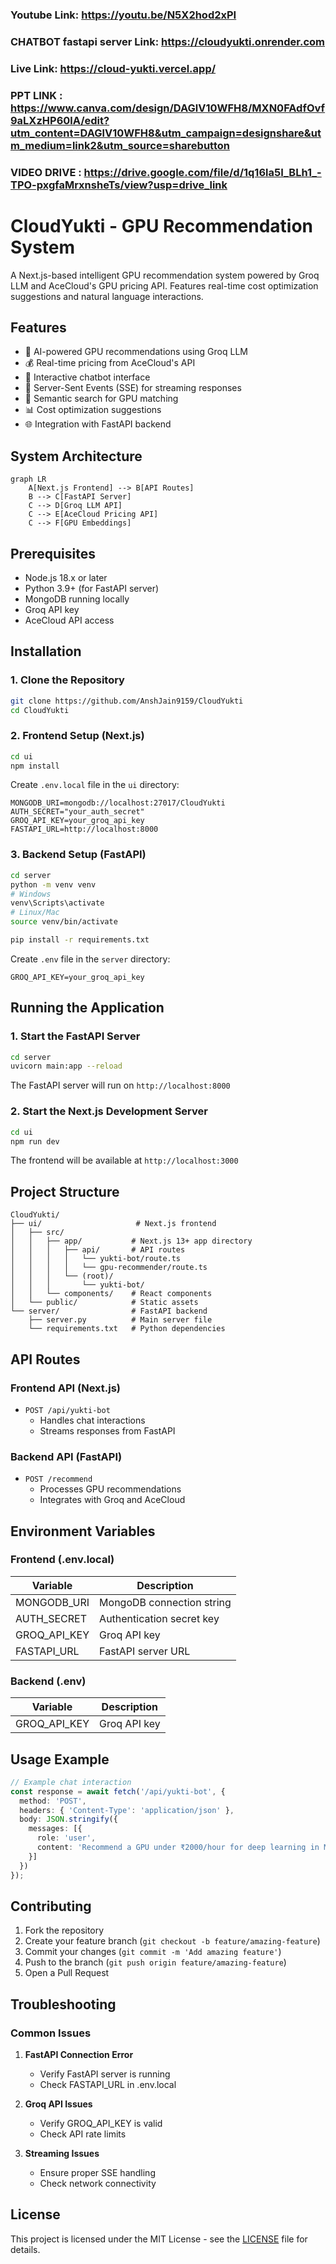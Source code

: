 ### Youtube Link: https://youtu.be/N5X2hod2xPI 
### CHATBOT  fastapi server Link: https://cloudyukti.onrender.com
### Live Link: https://cloud-yukti.vercel.app/
### PPT LINK : https://www.canva.com/design/DAGlV10WFH8/MXN0FAdfOvf9aLXzHP60lA/edit?utm_content=DAGlV10WFH8&utm_campaign=designshare&utm_medium=link2&utm_source=sharebutton
### VIDEO DRIVE : https://drive.google.com/file/d/1q16la5I_BLh1_-TPO-pxgfaMrxnsheTs/view?usp=drive_link

# CloudYukti - GPU Recommendation System
A Next.js-based intelligent GPU recommendation system powered by Groq LLM and AceCloud's GPU pricing API. Features real-time cost optimization suggestions and natural language interactions.

## Features

- 🤖 AI-powered GPU recommendations using Groq LLM
- 💰 Real-time pricing from AceCloud's API
- 💬 Interactive chatbot interface
- 🔄 Server-Sent Events (SSE) for streaming responses
- 🎯 Semantic search for GPU matching
- 📊 Cost optimization suggestions
- 🌐 Integration with FastAPI backend

## System Architecture

```mermaid
graph LR
    A[Next.js Frontend] --> B[API Routes]
    B --> C[FastAPI Server]
    C --> D[Groq LLM API]
    C --> E[AceCloud Pricing API]
    C --> F[GPU Embeddings]
```

## Prerequisites

- Node.js 18.x or later
- Python 3.9+ (for FastAPI server)
- MongoDB running locally
- Groq API key
- AceCloud API access

## Installation

### 1. Clone the Repository

```bash
git clone https://github.com/AnshJain9159/CloudYukti
cd CloudYukti
```

### 2. Frontend Setup (Next.js)

```bash
cd ui
npm install
```

Create `.env.local` file in the `ui` directory:

```env
MONGODB_URI=mongodb://localhost:27017/CloudYukti
AUTH_SECRET="your_auth_secret" 
GROQ_API_KEY=your_groq_api_key
FASTAPI_URL=http://localhost:8000
```

### 3. Backend Setup (FastAPI)

```bash
cd server
python -m venv venv
# Windows
venv\Scripts\activate
# Linux/Mac
source venv/bin/activate

pip install -r requirements.txt
```

Create `.env` file in the `server` directory:

```env
GROQ_API_KEY=your_groq_api_key
```

## Running the Application

### 1. Start the FastAPI Server

```bash
cd server
uvicorn main:app --reload
```

The FastAPI server will run on `http://localhost:8000`

### 2. Start the Next.js Development Server

```bash
cd ui
npm run dev
```

The frontend will be available at `http://localhost:3000`

## Project Structure

```
CloudYukti/
├── ui/                     # Next.js frontend
│   ├── src/
│   │   ├── app/           # Next.js 13+ app directory
│   │   │   ├── api/       # API routes
│   │   │   │   └── yukti-bot/route.ts
│   │   │   │   └── gpu-recommender/route.ts
│   │   │   └── (root)/
│   │   │       └── yukti-bot/
│   │   └── components/    # React components
│   └── public/            # Static assets
└── server/                # FastAPI backend
    ├── server.py          # Main server file
    └── requirements.txt   # Python dependencies
```

## API Routes

### Frontend API (Next.js)

- `POST /api/yukti-bot`
  - Handles chat interactions
  - Streams responses from FastAPI

### Backend API (FastAPI)

- `POST /recommend`
  - Processes GPU recommendations
  - Integrates with Groq and AceCloud

## Environment Variables

### Frontend (.env.local)

| Variable | Description |
|----------|-------------|
| MONGODB_URI | MongoDB connection string |
| AUTH_SECRET | Authentication secret key |
| GROQ_API_KEY | Groq API key |
| FASTAPI_URL | FastAPI server URL |

### Backend (.env)

| Variable | Description |
|----------|-------------|
| GROQ_API_KEY | Groq API key |

## Usage Example

```typescript
// Example chat interaction
const response = await fetch('/api/yukti-bot', {
  method: 'POST',
  headers: { 'Content-Type': 'application/json' },
  body: JSON.stringify({
    messages: [{
      role: 'user',
      content: 'Recommend a GPU under ₹2000/hour for deep learning in Mumbai'
    }]
  })
});
```

## Contributing

1. Fork the repository
2. Create your feature branch (`git checkout -b feature/amazing-feature`)
3. Commit your changes (`git commit -m 'Add amazing feature'`)
4. Push to the branch (`git push origin feature/amazing-feature`)
5. Open a Pull Request

## Troubleshooting

### Common Issues

1. **FastAPI Connection Error**
   - Verify FastAPI server is running
   - Check FASTAPI_URL in .env.local

2. **Groq API Issues**
   - Verify GROQ_API_KEY is valid
   - Check API rate limits

3. **Streaming Issues**
   - Ensure proper SSE handling
   - Check network connectivity

## License

This project is licensed under the MIT License - see the [LICENSE](LICENSE) file for details.

